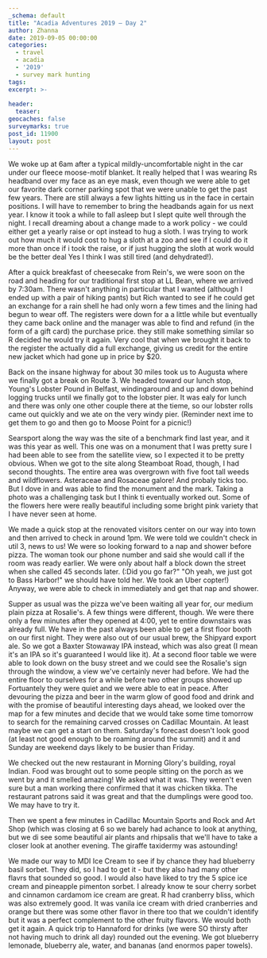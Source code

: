 ```yaml
---
_schema: default
title: "Acadia Adventures 2019 – Day 2"
author: Zhanna
date: 2019-09-05 00:00:00
categories: 
  - travel
  - acadia
  - '2019'
  - survey mark hunting
tags:
excerpt: >-
  
header:
  teaser:
geocaches: false
surveymarks: true
post_id: 11900
layout: post  
---
```


We woke up at 6am after a typical mildly-uncomfortable night in the car under our fleece moose-motif blanket. It really helped that I was wearing Rs headband over my face as an eye mask, even though we were able to get our favorite dark corner parking spot that we were unable to get the past few years. There are still always a few lights hitting us in the face in certain positions. I will have to remember to bring the headbands again for us next year. I know it took a while to fall asleep but I slept quite well through the night. I recall dreaming about a change made to a work policy - we could either get a yearly raise or opt instead to hug a sloth. I was trying to work out how much it would cost to hug a sloth at a zoo and see if I could do it more than once if i took the raise, or if just hugging the sloth at work would be the better deal Yes I think I was still tired (and dehydrated!).

After a quick breakfast of cheesecake from Rein's, we were soon on the road and heading for our traditional first stop at LL Bean, where we arrived by 7:30am. There wasn't anything in particular that I wanted (although I ended up with a pair of hiking pants) but Rich wanted to see if he could get an exchange for a rain shell he had only worn a few times and the lining had begun to wear off. The registers were down for a a little while but eventually they came back online and the manager was able to find and refund (in the form of a gift card) the purchase price. they still make something similar so R decided he would try it again. Very cool that when we brought it back to the register the actually did a full exchange, giving us credit for the entire new jacket which had gone up in price by $20.

Back on the insane highway for about 30 miles took us to Augusta where we finally got a break on Route 3. We headed toward our lunch stop, Young's Lobster Pound in Belfast, windingaround and up and down behind logging trucks until we finally got to the lobster pier. It was ealy for lunch and there was only one other couple there at the tieme, so our lobster rolls came out quickly and we ate on the very windy pier. (Reminder next ime to get them to go and then go to Moose Point for a picnic!) 

Searsport along the way was the site of a benchmark find last year, and it was this year as well. This one was on a monument that I was pretty sure I had been able to see from the satellite view, so I expected it to be pretty obvious. When we got to the site along Steamboat Road, though, I had second thoughts. The entire area was overgrown with five foot tall weeds and wildflowers. Asteraceae and Rosaceae galore! And probaly ticks too. But I dove in and was able to find the monument and the mark. Taking a photo was a challenging task but I think ti eventually worked out. Some of the flowers here were really beautiful including some bright pink variety that I have never seen at home.

We made a quick stop at the renovated visitors center on our way into town and then arrived to check in around 1pm. We were told we couldn't check in util 3, news to us! We were so looking forward to a nap and shower before pizza. The woman took our phone number and said she would call if the room was ready earlier. We were only about half a block down the street when she called 45 seconds later. (:Did you go far?" "Oh yeah, we just got to Bass Harbor!" we should have told her. We took an Uber copter!) Anyway, we were able to check in immediately and get that nap and shower.


Supper as usual was the pizza we've been waiting all year for, our medium plain pizza at Rosalie's. A few things were different, though. We were there only a few minutes after they opened at 4:00, yet te entire downstairs was already full. We have in the past always been able to get a first floor booth on our first night. They were also out of our usual brew, the Shipyard export ale. So we got a Baxter Stowaway IPA instead, which was also great (I mean it's an IPA so it's guaranteed I would like it). At a second floor table we were able to look down on the busy street and we could see the Rosalie's sign through the window, a view we've certainly never had before. We had the entire floor to ourselves for a while before two other groups showed up Fortuantely they were quiet and we were able to eat in peace. After devouring the pizza and beer  in the warm glow of good food and drink and with the promise of beautiful interesting days ahead, we looked over the map for a few minutes and decide that we would take some time tomorrow to search for the remaining carved crosses on Cadillac Mountain. At least maybe we can get a start on them. Saturday's forecast doesn't look good (at least not good enough to be roaming around the summit) and it and Sunday are weekend days likely to be busier than Friday.

We checked out the new restaurant in Morning Glory's building, royal Indian. Food was brought out to some people sitting on the porch as we went by and it smelled amazing! We asked what it was. They weren't even sure but a man working there confirmed that it was chicken tikka. The restaurant patrons said it was great and that the dumplings were good too. We may have to try it. 

Then we spent a few minutes in Cadillac Mountain Sports and Rock and Art Shop (which was closing at 6 so we barely had achance to look at anything, but we di see some beautiful air plants and rhipsalis that we'll have to take a closer look at another evening. The giraffe taxidermy was astounding!

We made our way to MDI Ice Cream to see if by chance they had blueberry basil sorbet. They did, so I had to get it - but they also had many other flavrs that sounded so good. I would also have liked to try the 5 spice ice cream and pineapple pimenton sorbet. I already know te sour cherry sorbet and cinnamon cardamom ice cream are great. R had cranberry bliss, which was also extremely good. It was vanila ice cream with dried cranberries and orange but there was some other flavor in there too that we couldn't identify but it was a perfect complement to the other fruity flavors. We would both get it again. A quick trip to Hannaford for drinks (we were SO thirsty after not having much to drink all day) rounded out the evening. We got blueberry lemonade, blueberry ale, water, and bananas (and enormos paper towels).

